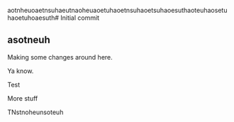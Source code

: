 aotnheuoaetnsuhaeutnaoheuaoetuhaoetnsuhaoetsuhaoesuthaoteuhaosetuhaoetuhoaesuth# Initial commit
## asotneuh
Making some changes around here.

Ya know.

Test

More stuff

TNstnoheunsoteuh